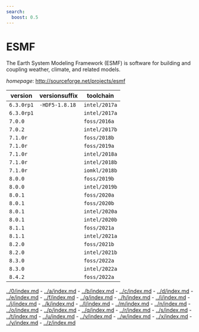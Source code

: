 ```yaml
---
search:
  boost: 0.5
---
```

# ESMF

The Earth System Modeling Framework (ESMF) is software for building and coupling weather,  climate, and related models.

*homepage*: <http://sourceforge.net/projects/esmf>

version | versionsuffix | toolchain
--------|---------------|----------
``6.3.0rp1`` | ``-HDF5-1.8.18`` | ``intel/2017a``
``6.3.0rp1`` |  | ``intel/2017a``
``7.0.0`` |  | ``foss/2016a``
``7.0.2`` |  | ``intel/2017b``
``7.1.0r`` |  | ``foss/2018b``
``7.1.0r`` |  | ``foss/2019a``
``7.1.0r`` |  | ``intel/2018a``
``7.1.0r`` |  | ``intel/2018b``
``7.1.0r`` |  | ``iomkl/2018b``
``8.0.0`` |  | ``foss/2019b``
``8.0.0`` |  | ``intel/2019b``
``8.0.1`` |  | ``foss/2020a``
``8.0.1`` |  | ``foss/2020b``
``8.0.1`` |  | ``intel/2020a``
``8.0.1`` |  | ``intel/2020b``
``8.1.1`` |  | ``foss/2021a``
``8.1.1`` |  | ``intel/2021a``
``8.2.0`` |  | ``foss/2021b``
``8.2.0`` |  | ``intel/2021b``
``8.3.0`` |  | ``foss/2022a``
``8.3.0`` |  | ``intel/2022a``
``8.4.2`` |  | ``foss/2022a``

[../0/index.md](0) - [../a/index.md](a) - [../b/index.md](b) - [../c/index.md](c) - [../d/index.md](d) - [../e/index.md](e) - [../f/index.md](f) - [../g/index.md](g) - [../h/index.md](h) - [../i/index.md](i) - [../j/index.md](j) - [../k/index.md](k) - [../l/index.md](l) - [../m/index.md](m) - [../n/index.md](n) - [../o/index.md](o) - [../p/index.md](p) - [../q/index.md](q) - [../r/index.md](r) - [../s/index.md](s) - [../t/index.md](t) - [../u/index.md](u) - [../v/index.md](v) - [../w/index.md](w) - [../x/index.md](x) - [../y/index.md](y) - [../z/index.md](z)


